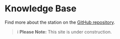 # Knowledge Base

Find more about the station on the [GitHub repository](https://github.com/wenzel-lab/open-microfluidics-workstation/).

>i **Please Note:** This site is under construction.